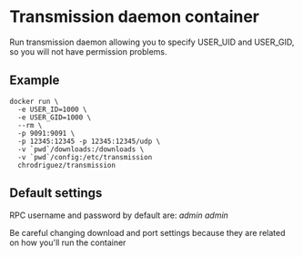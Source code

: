 # Transmission daemon container

Run transmission daemon allowing you to specify USER_UID and USER_GID, so you
will not have permission problems.

## Example

```
docker run \
  -e USER_ID=1000 \
  -e USER_GID=1000 \
  --rm \
  -p 9091:9091 \
  -p 12345:12345 -p 12345:12345/udp \
  -v `pwd`/downloads:/downloads \
  -v `pwd`/config:/etc/transmission
  chrodriguez/transmission
```

## Default settings

RPC username and password by default are: *admin* *admin*

Be careful changing download and port settings because they are related on how
you'll run the container
